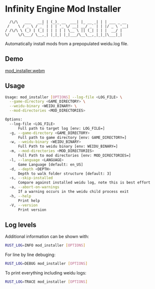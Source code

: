 # Infinity Engine Mod Installer
      /\/\   ___   __| | (_)_ __  ___| |_ __ _| | | ___ _ __
     /    \ / _ \ / _` | | | '_ \/ __| __/ _` | | |/ _ \ '__|
    / /\/\ \ (_) | (_| | | | | | \__ \ || (_| | | |  __/ |
    \/    \/\___/ \__,_| |_|_| |_|___/\__\__,_|_|_|\___|_|

Automatically install mods from a prepopulated weidu.log file.

## Demo
[mod_installer.webm](https://github.com/dark0dave/mod_installer/assets/52840419/98127744-850e-43a1-a9be-adc078b2a829)

## Usage
```sh
Usage: mod_installer [OPTIONS] --log-file <LOG_FILE> \
  --game-directory <GAME_DIRECTORY> \
  --weidu-binary <WEIDU_BINARY> \
  --mod-directories <MOD_DIRECTORIES>

Options:
  --log-file <LOG_FILE>
      Full path to target log [env: LOG_FILE=]
  -g, --game-directory <GAME_DIRECTORY>
      Full path to game directory [env: GAME_DIRECTORY=]
  -w, --weidu-binary <WEIDU_BINARY>
      Full Path to weidu binary [env: WEIDU_BINARY=]
  -m, --mod-directories <MOD_DIRECTORIES>
      Full Path to mod directories [env: MOD_DIRECTORIES=]
  -l, --language <LANGUAGE>
      Game Language [default: en_US]
  -d, --depth <DEPTH>
      Depth to walk folder structure [default: 3]
  -s, --skip-installed
      Compare against installed weidu log, note this is best effort
  -a, --abort-on-warnings
      If a warning occurs in the weidu child process exit
  -h, --help
      Print help
  -V, --version
      Print version
```

## Log levels

Additional information can be shown with:
```sh
RUST_LOG=INFO mod_installer [OPTIONS]
```

For line by line debuging:
```sh
RUST_LOG=DEBUG mod_installer [OPTIONS]
```

To print everything including weidu logs:
```sh
RUST_LOG=TRACE mod_installer [OPTIONS]
```
